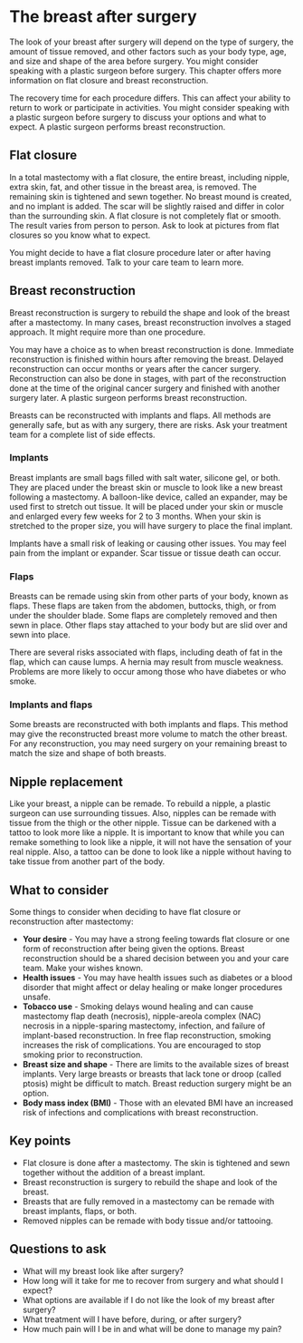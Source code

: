 # The breast after surgery
The look of your breast after surgery will depend on the type of surgery, the amount of tissue removed, and other factors such as your body type, age, and size and shape of the area before surgery. You might consider speaking with a plastic surgeon before surgery. This chapter offers more information on flat closure and breast reconstruction.

The recovery time for each procedure differs. This can affect your ability to return to work or participate in activities. You might consider speaking with a plastic surgeon before surgery to discuss your options and what to expect. A plastic surgeon performs breast reconstruction.

## Flat closure
In a total mastectomy with a flat closure, the entire breast, including nipple, extra skin, fat, and other tissue in the breast area, is removed. The remaining skin is tightened and sewn together. No breast mound is created, and no implant is added. The scar will be slightly raised and differ in color than the surrounding skin. A flat closure is not completely flat or smooth. The result varies from person to person. Ask to look at pictures from flat closures so you know what to expect.

You might decide to have a flat closure procedure later or after having breast implants removed. Talk to your care team to learn more.

## Breast reconstruction
Breast reconstruction is surgery to rebuild the shape and look of the breast after a mastectomy. In many cases, breast reconstruction involves a staged approach. It might require more than one procedure.

You may have a choice as to when breast reconstruction is done. Immediate reconstruction is finished within hours after removing the breast. Delayed reconstruction can occur months or years after the cancer surgery. Reconstruction can also be done in stages, with part of the reconstruction done at the time of the original cancer surgery and finished with another surgery later. A plastic surgeon performs breast reconstruction.

Breasts can be reconstructed with implants and flaps. All methods are generally safe, but as with any surgery, there are risks. Ask your treatment team for a complete list of side effects.

### Implants
Breast implants are small bags filled with salt water, silicone gel, or both. They are placed under the breast skin or muscle to look like a new breast following a mastectomy. A balloon-like device, called an expander, may be used first to stretch out tissue. It will be placed under your skin or muscle and enlarged every few weeks for 2 to 3 months. When your skin is stretched to the proper size, you will have surgery to place the final implant.

Implants have a small risk of leaking or causing other issues. You may feel pain from the implant or expander. Scar tissue or tissue death can occur.

### Flaps
Breasts can be remade using skin from other parts of your body, known as flaps. These flaps are taken from the abdomen, buttocks, thigh, or from under the shoulder blade. Some flaps are completely removed and then sewn in place. Other flaps stay attached to your body but are slid over and sewn into place.

There are several risks associated with flaps, including death of fat in the flap, which can cause lumps. A hernia may result from muscle weakness. Problems are more likely to occur among those who have diabetes or who smoke.

### Implants and flaps
Some breasts are reconstructed with both implants and flaps. This method may give the reconstructed breast more volume to match the other breast. For any reconstruction, you may need surgery on your remaining breast to match the size and shape of both breasts.

## Nipple replacement
Like your breast, a nipple can be remade. To rebuild a nipple, a plastic surgeon can use surrounding tissues. Also, nipples can be remade with tissue from the thigh or the other nipple. Tissue can be darkened with a tattoo to look more like a nipple. It is important to know that while you can remake something to look like a nipple, it will not have the sensation of your real nipple. Also, a tattoo can be done to look like a nipple without having to take tissue from another part of the body.

## What to consider
Some things to consider when deciding to have flat closure or reconstruction after mastectomy:
* **Your desire** - You may have a strong feeling towards flat closure or one form of reconstruction after being given the options. Breast reconstruction should be a shared decision between you and your care team. Make your wishes known.
* **Health issues** - You may have health issues such as diabetes or a blood disorder that might affect or delay healing or make longer procedures unsafe.
* **Tobacco use** - Smoking delays wound healing and can cause mastectomy flap death (necrosis), nipple-areola complex (NAC) necrosis in a nipple-sparing mastectomy, infection, and failure of implant-based reconstruction. In free flap reconstruction, smoking increases the risk of complications. You are encouraged to stop smoking prior to reconstruction.
* **Breast size and shape** - There are limits to the available sizes of breast implants. Very large breasts or breasts that lack tone or droop (called ptosis) might be difficult to match. Breast reduction surgery might be an option.
* **Body mass index (BMI)** - Those with an elevated BMI have an increased risk of infections and complications with breast reconstruction.

## Key points
* Flat closure is done after a mastectomy. The skin is tightened and sewn together without the addition of a breast implant.
* Breast reconstruction is surgery to rebuild the shape and look of the breast.
* Breasts that are fully removed in a mastectomy can be remade with breast implants, flaps, or both.
* Removed nipples can be remade with body tissue and/or tattooing.

## Questions to ask
* What will my breast look like after surgery?
* How long will it take for me to recover from surgery and what should I expect?
* What options are available if I do not like the look of my breast after surgery?
* What treatment will I have before, during, or after surgery?
* How much pain will I be in and what will be done to manage my pain?